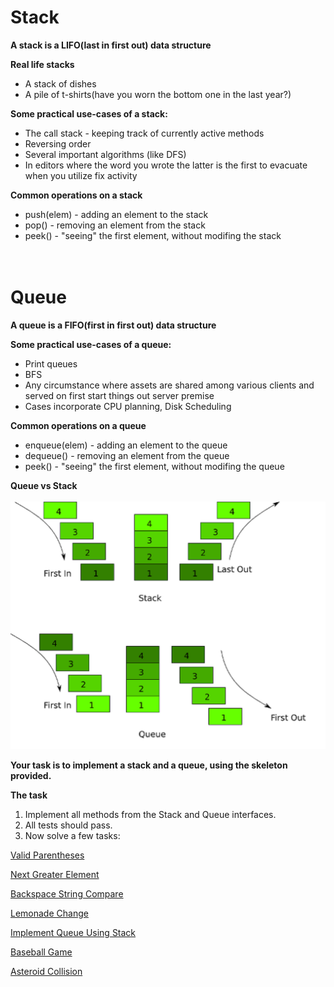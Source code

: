 <h1>Stack</h1>

<b>A stack is a LIFO(last in first out) data structure</b>

<b>Real life stacks</b>

- A stack of dishes
- A pile of t-shirts(have you worn the bottom one in the last year?)


<b>Some practical use-cases of a stack:</b>

- The call stack - keeping track of currently active methods
- Reversing order
- Several important algorithms (like DFS)
- In editors where the word you wrote the latter is the first to evacuate when you utilize fix activity

<b>Common operations on a stack</b>

- push(elem) - adding an element to the stack
- pop() - removing an element from the stack
- peek() - "seeing" the first element, without modifing the stack
<br><br><br>
<h1>Queue</h1>

<b>A queue is a FIFO(first in first out) data structure</b>

<b>Some practical use-cases of a queue:</b>

- Print queues
- BFS
- Any circumstance where assets are shared among various clients and served on first start things out server premise
- Cases incorporate CPU planning, Disk Scheduling

<b>Common operations on a queue</b>

- enqueue(elem) - adding an element to the queue
- dequeue() - removing an element from the queue
- peek() - "seeing" the first element, without modifing the queue

<b>Queue vs Stack<br><br></b>
![picture](images/queueVSstack.png)

<b>Your task is to implement a stack and a queue, using the skeleton provided.</b>

<b>The task</b>

1. Implement all methods from the Stack and Queue interfaces.
2. All tests should pass.
3. Now solve a few tasks:

[Valid Parentheses](https://leetcode.com/problems/valid-parentheses/)

[Next Greater Element](https://leetcode.com/problems/next-greater-element-i/)

[Backspace String Compare](https://leetcode.com/problems/backspace-string-compare/)

[Lemonade Change](https://leetcode.com/problems/lemonade-change/)

[Implement Queue Using Stack](https://leetcode.com/problems/implement-queue-using-stacks/description/)

[Baseball Game](https://leetcode.com/problems/baseball-game/)

[Asteroid Collision](https://leetcode.com/problems/asteroid-collision/)
